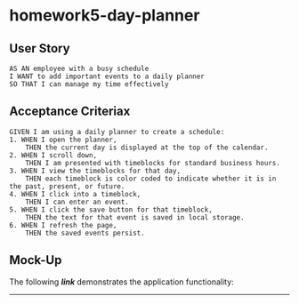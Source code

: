 # homework5-day-planner

## User Story

```
AS AN employee with a busy schedule
I WANT to add important events to a daily planner
SO THAT I can manage my time effectively
```

## Acceptance Criteriax

```
GIVEN I am using a daily planner to create a schedule:
1. WHEN I open the planner,
    THEN the current day is displayed at the top of the calendar.
2. WHEN I scroll down,
    THEN I am presented with timeblocks for standard business hours.
3. WHEN I view the timeblocks for that day,
    THEN each timeblock is color coded to indicate whether it is in the past, present, or future.
4. WHEN I click into a timeblock,
    THEN I can enter an event.
5. WHEN I click the save button for that timeblock,
    THEN the text for that event is saved in local storage.
6. WHEN I refresh the page,
    THEN the saved events persist.
```

## Mock-Up

The following _______link_______ demonstrates the application functionality:

_____________